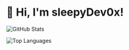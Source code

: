 # 👋 Hi, I'm sleepyDev0x!

![GitHub Stats](https://github-readme-stats.vercel.app/api?username=sleepyDev0x&show_icons=true&theme=tokyonight)

![Top Languages](https://github-readme-stats.vercel.app/api/top-langs/?username=sleepyDev0x&layout=compact&theme=tokyonight&hide=html,css,java)
